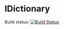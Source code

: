 # IDictionary

Build status: [![Build Status](https://travis-ci.org/xamm/IDictionary.svg?branch=master)](https://travis-ci.org/xamm/IDictionary)
